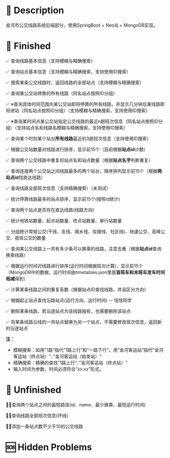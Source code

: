 # 🌈 Description

金河市公交线路系统后端部分，使用SpringBoot + Neo4j + MongoDB实现。

# 📖 Finished

✅ 查询线路基本信息（支持模糊与精确搜索）

✅ 查询站点基本信息（支持模糊与精确搜索，支持使用ID搜索）

✅ 搜索某条公交线路时，返回线路的全部站点（支持模糊与精确搜索）

✅ 查询某公交站停靠的所有线路（同名站点按照ID分组）

✅ ※查询具体时间范围内某公交站即将停靠的所有线路，并显示几分钟后某线路即将进站（同名站点按照ID分组）（支持模糊与精确搜索，支持使用ID搜索）

✅ ※查询某时间点某公交站指定公交线路的最近n趟班次信息（同名站点按照ID分组）（支持站点名和线路名模糊与精确搜索，支持使用ID搜索）

✅ 查询某个时刻某个站台**所有线路**最近的3趟班次信息（支持使用ID搜索）

✅ 根据公交站数量对线路进行排序，显示前15个（目前根据**站点id**计数）

✅ 查询两个公交线路中重复的站点名和站点数量（根据**站点名字**判断重复）

✅ 查询连接两个公交站之间线路最多的两个站台，降序排列显示前15个（根据**两站点id**找直达线路）

✅ 查询线路全部班次信息（支持精确搜索）（未测试）

✅ 统计停靠线路最多的站点排序，显示前15个(按照id统计)

✅ 查询两个站点是否存在直达线路(线路方向)

✅ 统计地铁站数量、起点站数量、终点站数量、单行站数量

✅ 分组统计常规公交(干线、支线、城乡线、驳接线、社区线)、快速公交、高峰公交、夜班公交的数量

✅ 查询某公交线路上一共有多少条可以换乘的线路，注意去重（根据**站点id**查询换乘线路）

✅ 根据运行时间对线路进行排序(运行时间根据班次计算)，显示前15个（MongoDB中的数据，运行时间由timetables.json里面**首班车和末班车发车时间相减**得到）

✅ 计算某条线路之间的重复系数（根据站点ID查找线路，并且区分方向）

✅ 根据起止站点查找沿路站点(运行方向、运行时间)  -- 恬恬同学

✅ 删除某条线路，若沿途站点为该线路独有，也需要删除该站点

✅ 将某条线路沿线的一共站点替换为另一个站点，不需要修改班次信息，返回新的沿途站点


**注：**

* 模糊搜索：如用”1路“指代”1路上行“和”一路下行“。用”金河客运站“指代”金河客运站（终点站）“、”金河客运站（始发站）“
* 精确搜索：精确的查找”1路上行“、”金河客运站（终点站）“
* 输入时间为参数，时间必须符合”xx:xx“形式。

# 🤔 Unfinished

🤜🏼查询两个站点之间的最短路径(id、name、最少换乘、最短运行时间)

🤜🏼查询线路全部班次信息(环线)

🤜🏼添加一条站点数不少于10的公交线路

# 🆘 Hidden Problems



